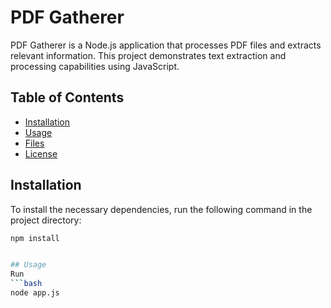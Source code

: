 # PDF Gatherer

PDF Gatherer is a Node.js application that processes PDF files and extracts relevant information. This project demonstrates text extraction and processing capabilities using JavaScript.

## Table of Contents

- [Installation](#installation)
- [Usage](#usage)
- [Files](#files)
- [License](#license)

## Installation

To install the necessary dependencies, run the following command in the project directory:

```bash
npm install


## Usage
Run 
```bash
node app.js


